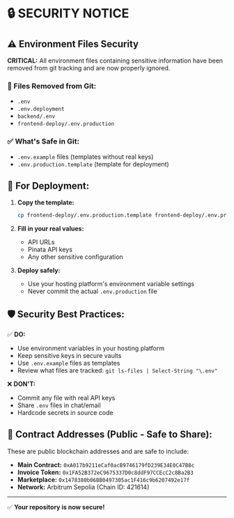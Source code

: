 # 🔒 SECURITY NOTICE

## ⚠️ Environment Files Security

**CRITICAL:** All environment files containing sensitive information have been removed from git tracking and are now properly ignored.

### 🚫 Files Removed from Git:
- `.env`
- `.env.deployment` 
- `backend/.env`
- `frontend-deploy/.env.production`

### ✅ What's Safe in Git:
- `.env.example` files (templates without real keys)
- `.env.production.template` (template for deployment)

## 🔧 For Deployment:

1. **Copy the template:**
   ```bash
   cp frontend-deploy/.env.production.template frontend-deploy/.env.production
   ```

2. **Fill in your real values:**
   - API URLs
   - Pinata API keys
   - Any other sensitive configuration

3. **Deploy safely:**
   - Use your hosting platform's environment variable settings
   - Never commit the actual `.env.production` file

## 🛡️ Security Best Practices:

✅ **DO:**
- Use environment variables in your hosting platform
- Keep sensitive keys in secure vaults
- Use `.env.example` files as templates
- Review what files are tracked: `git ls-files | Select-String "\.env"`

❌ **DON'T:**
- Commit any file with real API keys
- Share `.env` files in chat/email
- Hardcode secrets in source code

## 🎯 Contract Addresses (Public - Safe to Share):

These are public blockchain addresses and are safe to include:

- **Main Contract:** `0xA017b9211eCaf0acB9746179fD239E34E0C47B8c`
- **Invoice Token:** `0x1FA52B372eC9675337D0c8ddF97CCEcC2c8Ba2B3`
- **Marketplace:** `0x1478380b06BB0497305ac1F416c9b6207492e17f`
- **Network:** Arbitrum Sepolia (Chain ID: 421614)

---

✅ **Your repository is now secure!**
